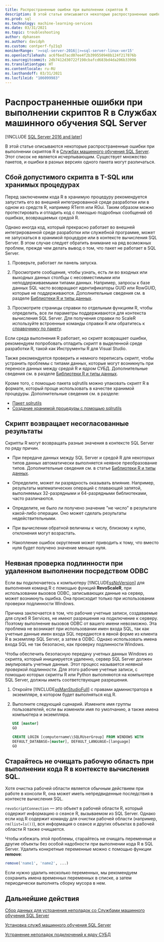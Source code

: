 ```yaml
---
title: Распространенные ошибки при выполнении скриптов R
description: В этой статье описываются некоторые распространенные ошибки, возникающие при выполнении скриптов R в Службах машинного обучения SQL Server.
ms.prod: sql
ms.technology: machine-learning-services
ms.date: 03/31/2021
ms.topic: troubleshooting
author: dphansen
ms.author: davidph
ms.custom: contperf-fy21q3
monikerRange: '>=sql-server-2016||>=sql-server-linux-ver15'
ms.openlocfilehash: ac6f6ed7acd07ee4f2b399550948b124f217876b
ms.sourcegitcommit: 2db7412d30722f198cbafcd683bd4da206b33996
ms.translationtype: HT
ms.contentlocale: ru-RU
ms.lasthandoff: 03/31/2021
ms.locfileid: "106099983"
---
```

# <a name="common-r-script-errors-in-sql-server-machine-learning-services"></a>Распространенные ошибки при выполнении скриптов R в Службах машинного обучения SQL Server
[!INCLUDE [SQL Server 2016 and later](../../includes/applies-to-version/sqlserver2016.md)]

В этой статье описываются некоторые распространенные ошибки при выполнении скриптов R в [Службах машинного обучения SQL Server](../sql-server-machine-learning-services.md). Этот список не является исчерпывающим. Существует множество пакетов, и ошибки в разных версиях одного пакета могут различаться.

## <a name="valid-script-fails-in-t-sql-or-in-stored-procedures"></a>Сбой допустимого скрипта в T-SQL или хранимых процедурах

Перед заключением кода R в хранимую процедуру рекомендуется запустить его во внешней интегрированной среде разработки или в одном из средств R, например RTerm или RGui. Таким образом можно протестировать и отладить код с помощью подробных сообщений об ошибках, возвращаемых средой R.

Однако иногда код, который прекрасно работает во внешней интегрированной среде разработки или служебной программе, может не запускаться в хранимой процедуре или в контексте вычисления SQL Server. В этом случае следует обратить внимание на ряд возможных проблем, прежде чем делать вывод о том, что пакет не работает в SQL Server.

1. Проверьте, работает ли панель запуска.

2. Просмотрите сообщения, чтобы узнать, есть ли во входных или выходных данных столбцы с несовместимыми или неподдерживаемыми типами данных. Например, запросы к базе данных SQL часто возвращают идентификаторы GUID или RowGUID, которые не поддерживаются. Дополнительные сведения см. в разделе [Библиотеки R и типы данных](../r/r-libraries-and-data-types.md).

3. Просмотрите страницы справки по отдельным функциям R, чтобы определить, все ли параметры поддерживаются для контекста вычисления SQL Server. Для получения справки по ScaleR используйте встроенные команды справки R или обратитесь к [справочнику по пакету](/r-server/r-reference/revoscaler/revoscaler).

Если среда выполнения R работает, но скрипт возвращает ошибки, рекомендуем попробовать отладить скрипт в выделенной среде разработки R, такой как Инструменты R для Visual Studio.

Также рекомендуется проверить и немного переписать скрипт, чтобы устранить проблемы с типами данных, которые могут возникнуть при переносе данных между средой R и ядром СУБД. Дополнительные сведения см. в разделе [Библиотеки R и типы данных](../r/r-libraries-and-data-types.md).

Кроме того, с помощью пакета sqlrutils можно упаковать скрипт R в формате, который проще использовать в качестве хранимой процедуры. Дополнительные сведения см. в разделе:
* [Пакет sqlrutils](../r/ref-r-sqlrutils.md)
* [Создание хранимой процедуры с помощью sqlrutils](/machine-learning-server/r-reference/sqlrutils/how-to-create-a-stored-procedure-from-r)

## <a name="script-returns-inconsistent-results"></a>Скрипт возвращает несогласованные результаты

Скрипты R могут возвращать разные значения в контексте SQL Server по ряду причин.

- При передаче данных между SQL Server и средой R для некоторых типов данных автоматически выполняется неявное преобразование типов. Дополнительные сведения см. в статье [Библиотеки R и типы данных](../r/r-libraries-and-data-types.md).

- Определите, может ли разрядность оказывать влияние. Например, результаты математических операций с плавающей запятой, выполняемых 32-разрядными и 64-разрядными библиотеками, часто различаются.

- Определите, не было ли получено значение "не число" в результате какой-либо операции. Оно может сделать результаты недействительными.

- При вычислении обратной величины к числу, близкому к нулю, отклонения могут возрастать.

- Накопление ошибок округления может приводить к тому, что вместо нуля будет получено значение меньше нуля.

## <a name="implied-authentication-for-remote-execution-via-odbc"></a>Неявная проверка подлинности при удаленном выполнении посредством ODBC

Если вы подключаетесь к компьютеру [!INCLUDE[ssNoVersion](../../includes/ssnoversion-md.md)] для выполнения команд R с помощью функций **RevoScaleR**, при использовании вызовов ODBC, записывающих данные на сервер, может возникнуть ошибка. Она происходит только при использовании проверки подлинности Windows.

Причина заключается в том, что рабочие учетные записи, создаваемые для служб R Services, не имеют разрешения на подключение к серверу. Поэтому выполнение вызовов ODBC от вашего имени невозможно. Эта проблема не возникает при использовании имен входа SQL, так как учетные данные имен входа SQL передаются в явной форме из клиента R в экземпляр SQL Server, а затем в ODBC. Однако использовать имена входа SQL не так безопасно, как проверку подлинности Windows.

Чтобы обеспечить безопасную передачу учетных данных Windows из скрипта, который инициируется удаленно, сервер SQL Server должен эмулировать учетные данные. Этот процесс называется _неявной проверкой подлинности_. Для этого рабочие учетные записи, с помощью которых скрипты R или Python выполняются на компьютере SQL Server, должны иметь соответствующие разрешения.

1. Откройте [!INCLUDE[ssManStudioFull](../../includes/ssmanstudiofull-md.md)] с правами администратора в экземпляре, в котором будет выполняться код R.

2. Выполните следующий сценарий. Измените имя группы пользователей, если вы изменили имя по умолчанию, а также имена компьютера и экземпляра.

    ```sql
    USE [master]
    GO
    
    CREATE LOGIN [computername\\SQLRUserGroup] FROM WINDOWS WITH
    DEFAULT_DATABASE=[master], DEFAULT_LANGUAGE=[language]
    GO
    ```

## <a name="avoid-clearing-the-workspace-while-youre-running-r-in-a-sql-compute-context"></a>Старайтесь не очищать рабочую область при выполнении кода R в контексте вычисления SQL.

Хотя очистка рабочей области является обычным действием при работе в консоли R, она может иметь непредвиденные последствия в контексте вычисления SQL.

`revoScriptConnection` — это объект в рабочей области R, который содержит информацию о сеансе R, вызываемом из SQL Server. Однако если код R содержит команду для очистки рабочей области (например, `rm(list=ls())`), вся информация о сеансе и других объектах в рабочей области R также очищается.

Чтобы избежать этой проблемы, старайтесь не очищать переменные и другие объекты без особой надобности при выполнении кода R в SQL Server. Удалить конкретные переменные можно с помощью функции **remove**:

```R
remove('name1', 'name2', ...)
```

Если нужно удалить несколько переменных, мы рекомендуем сохранить имена временных переменных в списке, а затем периодически выполнять сборку мусора в нем.

## <a name="next-steps"></a>Дальнейшие действия

[Сбор данных для устранения неполадок со Службами машинного обучения SQL Server](data-collection-ml-troubleshooting-process.md)

[Установка служб машинного обучения SQL Server](../install/sql-machine-learning-services-windows-install.md)

[Устранение неполадок подключений к ядру СУБД](../../database-engine/configure-windows/troubleshoot-connecting-to-the-sql-server-database-engine.md)
